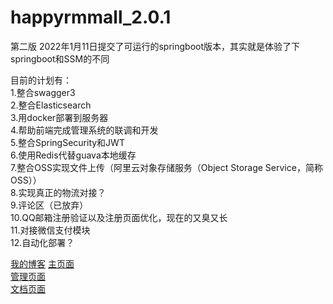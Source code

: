 # happyrmmall_2.0.1
第二版
2022年1月11日提交了可运行的springboot版本，其实就是体验了下springboot和SSM的不同

目前的计划有：  
  1.整合swagger3  
  2.整合Elasticsearch  
  3.用docker部署到服务器  
  4.帮助前端完成管理系统的联调和开发  
  5.整合SpringSecurity和JWT  
  6.使用Redis代替guava本地缓存  
  7.整合OSS实现文件上传（阿里云对象存储服务（Object Storage Service，简称 OSS））  
  8.实现真正的物流对接？  
  9.评论区（已放弃）  
  10.QQ邮箱注册验证以及注册页面优化，现在的又臭又长  
  11.对接微信支付模块  
  12.自动化部署？  


[我的博客](http://blog.csdn.net/guodongxiaren "悬停显示")
[主页面](http://www.happyrmmall.cn/)   
[管理页面](admin.happyrmmall.cn)  
[文档页面](document.happyrmmall.cn/swagger-ui/index.html)  
